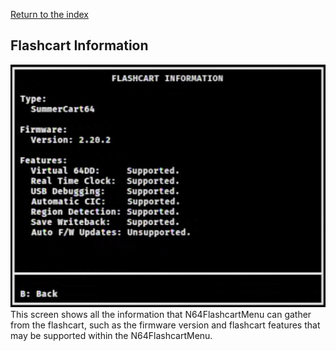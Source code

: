 [Return to the index](./00_index.md)
## Flashcart Information
![Screenshot of the Flashcart information screen](./images/sc64-flashcart-information.png "Screenshot of the Flashcart information screen")  
This screen shows all the information that N64FlashcartMenu can gather from the flashcart, such as the firmware version and flashcart features that may be supported within the N64FlashcartMenu.
